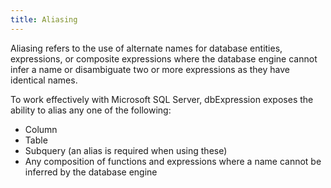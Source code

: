 ```yaml
---
title: Aliasing
---
```


Aliasing refers to the use of alternate names for database entities, expressions, or composite expressions where the database engine
cannot infer a name or disambiguate two or more expressions as they have identical names.

To work effectively with Microsoft SQL Server, dbExpression exposes the ability to alias any one of the following:
* Column
* Table
* Subquery (an alias is required when using these)
* Any composition of functions and expressions where a name cannot be inferred by the database engine